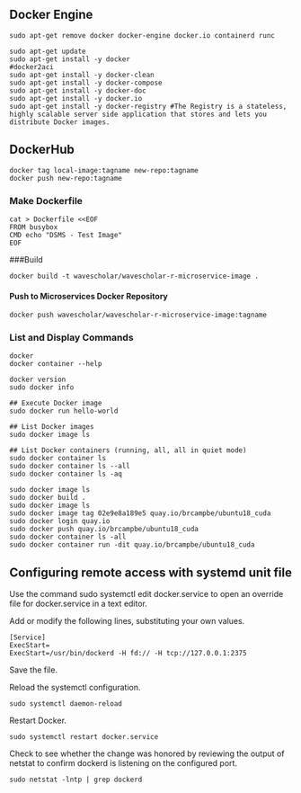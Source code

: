 
## Docker Engine

```
sudo apt-get remove docker docker-engine docker.io containerd runc

sudo apt-get update
sudo apt-get install -y docker           
#docker2aci       
sudo apt-get install -y docker-clean     
sudo apt-get install -y docker-compose   
sudo apt-get install -y docker-doc       
sudo apt-get install -y docker.io        
sudo apt-get install -y docker-registry #The Registry is a stateless, highly scalable server side application that stores and lets you distribute Docker images.
```

## DockerHub

```
docker tag local-image:tagname new-repo:tagname
docker push new-repo:tagname
```

### Make Dockerfile
```
cat > Dockerfile <<EOF
FROM busybox
CMD echo "DSMS - Test Image"
EOF
```
###Build
```
docker build -t wavescholar/wavescholar-r-microservice-image .
```
#### Push to Microservices Docker Repository
```
docker push wavescholar/wavescholar-r-microservice-image:tagname
```

### List and Display Commands

```
docker
docker container --help

docker version
sudo docker info

## Execute Docker image
sudo docker run hello-world

## List Docker images
sudo docker image ls

## List Docker containers (running, all, all in quiet mode)
sudo docker container ls
sudo docker container ls --all
sudo docker container ls -aq
```

```
sudo docker image ls
sudo docker build .
sudo docker image ls
sudo docker image tag 02e9e8a189e5 quay.io/brcampbe/ubuntu18_cuda
sudo docker login quay.io
sudo docker push quay.io/brcampbe/ubuntu18_cuda
sudo docker container ls -all
sudo docker container run -dit quay.io/brcampbe/ubuntu18_cuda
```



## Configuring remote access with systemd unit file

Use the command sudo systemctl edit docker.service to open an override file for docker.service in a text editor.

Add or modify the following lines, substituting your own values.

```
[Service]
ExecStart=
ExecStart=/usr/bin/dockerd -H fd:// -H tcp://127.0.0.1:2375
```

Save the file.

Reload the systemctl configuration.

```
sudo systemctl daemon-reload
```

Restart Docker.

```
sudo systemctl restart docker.service
```

Check to see whether the change was honored by reviewing the output of netstat to confirm dockerd is listening on the configured port.

```
sudo netstat -lntp | grep dockerd
```
